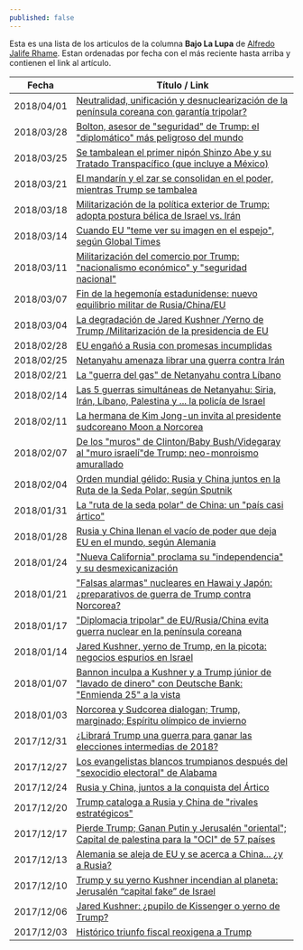 ```yaml
---
published: false
---
```

Esta es una lista de los articulos de la columna **Bajo La Lupa** de [Alfredo Jalife Rhame](http://www.alfredojalife.com/). Estan ordenadas por fecha con el más reciente hasta arriba y contienen el link al artículo.

| Fecha      | Título / Link |
|------------|---------------|
| 2018/04/01 | [Neutralidad, unificación y desnuclearización de la península coreana con garantía tripolar?](http://www.jornada.unam.mx/2018/04/01/opinion/010o1pol)
| 2018/03/28 | [Bolton, asesor de "seguridad" de Trump: el "diplomático" más peligroso del mundo](http://www.jornada.unam.mx/2018/03/28/opinion/018o1pol)
| 2018/03/25 | [Se tambalean el primer nipón Shinzo Abe y su Tratado Transpacífico (que incluye a México)](http://www.jornada.unam.mx/2018/03/25/opinion/010o1pol)
| 2018/03/21 | [El mandarín y el zar se consolidan en el poder, mientras Trump se tambalea](http://www.jornada.unam.mx/2018/03/21/opinion/018o1pol) 
| 2018/03/18 | [Militarización de la política exterior de Trump: adopta postura bélica de Israel vs. Irán](http://www.jornada.unam.mx/2018/03/18/opinion/012o1pol) 
| 2018/03/14 | [Cuando EU "teme ver su imagen en el espejo", según Global Times](http://www.jornada.unam.mx/2018/03/14/opinion/018o1pol)
| 2018/03/11 | [Militarización del comercio por Trump: "nacionalismo económico" y "seguridad nacional"](http://www.jornada.unam.mx/2018/03/11/opinion/013o1pol)
| 2018/03/07 | [Fin de la hegemonía estadunidense: nuevo equilibrio militar de Rusia/China/EU](http://www.jornada.unam.mx/2018/03/07/opinion/020o1pol)
| 2018/03/04 | [La degradación de Jared Kushner /Yerno de Trump /Militarización de la presidencia de EU](http://www.jornada.unam.mx/2018/03/04/opinion/011o1pol)
| 2018/02/28 | [EU engañó a Rusia con promesas incumplidas](http://www.jornada.unam.mx/2018/02/28/opinion/018o1pol)
| 2018/02/25 | [Netanyahu amenaza librar una guerra contra Irán](http://www.jornada.unam.mx/2018/02/25/opinion/016o1pol)
| 2018/02/21 | [La "guerra del gas" de Netanyahu contra Líbano](http://www.jornada.unam.mx/2018/02/21/opinion/018o1pol)
| 2018/02/14 | [Las 5 guerras simultáneas de Netanyahu: Siria, Irán, Líbano, Palestina y ... la policía de Israel](http://www.jornada.unam.mx/2018/02/14/opinion/016o1pol)
| 2018/02/11 | [La hermana de Kim Jong-un invita al presidente sudcoreano Moon a Norcorea](http://www.jornada.unam.mx/2018/02/11/opinion/012o1pol)
| 2018/02/07 | [De los "muros" de Clinton/Baby Bush/Videgaray al "muro israelí"de Trump: neo-monroismo amurallado](http://www.jornada.unam.mx/2018/02/07/opinion/016o1pol)
| 2018/02/04 | [Orden mundial gélido: Rusia y China juntos en la Ruta de la Seda Polar, según Sputnik](http://www.jornada.unam.mx/2018/02/04/opinion/012o1pol)
| 2018/01/31 | [La "ruta de la seda polar" de China: un "país casi ártico"](http://www.jornada.unam.mx/2018/01/31/opinion/020o1pol)
| 2018/01/28 | [Rusia y China llenan el vacío de poder que deja EU en el mundo, según Alemania](http://www.jornada.unam.mx/2018/01/28/opinion/012o1pol)
| 2018/01/24 | ["Nueva California" proclama su "independencia" y su desmexicanización](http://www.jornada.unam.mx/2018/01/24/opinion/018o1pol)
| 2018/01/21 | ["Falsas alarmas" nucleares en Hawai y Japón: ¿preparativos de guerra de Trump contra Norcorea?](http://www.jornada.unam.mx/2018/01/21/opinion/013o1pol)
| 2018/01/17 | ["Diplomacia tripolar" de EU/Rusia/China evita guerra nuclear en la península coreana](http://www.jornada.unam.mx/2018/01/17/opinion/018o1pol)
| 2018/01/14 | [Jared Kushner, yerno de Trump, en la picota: negocios espurios en Israel](http://www.jornada.unam.mx/2018/01/14/opinion/012o1pol)
| 2018/01/07 | [Bannon inculpa a Kushner y a Trump júnior de "lavado de dinero" con Deutsche Bank: "Enmienda 25" a la vista](http://www.jornada.unam.mx/2018/01/07/opinion/009o1pol)
| 2018/01/03 | [Norcorea y Sudcorea dialogan; Trump, marginado; Espíritu olímpico de invierno](http://www.jornada.unam.mx/2018/01/03/opinion/010o1pol)
| 2017/12/31 | [¿Librará Trump una guerra para ganar las elecciones intermedias de 2018?](http://www.jornada.unam.mx/2017/12/31/opinion/012o1pol)
| 2017/12/27 | [Los evangelistas blancos trumpianos después del "sexocidio electoral" de Alabama](http://www.jornada.unam.mx/2017/12/27/opinion/013o1pol)
| 2017/12/24 | [Rusia y China, juntos a la conquista del Ártico](http://www.jornada.unam.mx/2017/12/24/opinion/014o1pol)
| 2017/12/20 | [Trump cataloga a Rusia y China de "rivales estratégicos"](http://www.jornada.unam.mx/2017/12/20/opinion/016o1pol)
| 2017/12/17 | [Pierde Trump; Ganan Putin y Jerusalén "oriental"; Capital de palestina para la "OCI" de 57 países](http://www.jornada.unam.mx/2017/12/17/opinion/012o1pol)
| 2017/12/13 | [Alemania se aleja de EU y se acerca a China... ¿y a Rusia?](http://www.jornada.unam.mx/2017/12/13/opinion/018o1pol)
| 2017/12/10 | [Trump y su yerno Kushner incendian al planeta: Jerusalén “capital fake” de Israel](http://www.jornada.unam.mx/2017/12/10/opinion/014o1pol)
| 2017/12/06 | [Jared Kushner: ¿pupilo de Kissenger o yerno de Trump?](http://www.jornada.unam.mx/2017/12/06/opinion/018o1pol)
| 2017/12/03 | [Histórico triunfo fiscal reoxigena a Trump](http://www.jornada.unam.mx/2017/12/03/opinion/016o1pol)

